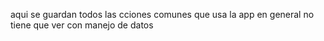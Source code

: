 aqui se guardan todos las cciones comunes que usa la app en general no tiene que ver con manejo de datos